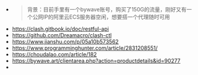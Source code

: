 - > 背景：目前手里有一个bywave账号，购买了150G的流量，刚好又有一个公网IP的阿里云ECS服务器空闲，想要搭一个代理随时可用
- https://clash.gitbook.io/doc/restful-api
- https://github.com/Dreamacro/clash-ctl
- https://www.jianshu.com/p/05a10b573562
- https://www.programminghunter.com/article/2831208551/
- https://choudalao.com/article/182
- https://bywave.art/clientarea.php?action=productdetails&id=90277
-